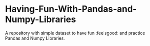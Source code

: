 # Having-Fun-With-Pandas-and-Numpy-Libraries
A repository with simple dataset to have fun :feelsgood: and practice Pandas and Numpy Libraries.
